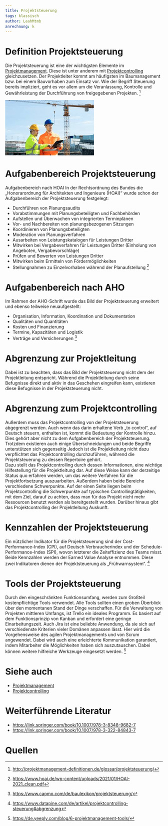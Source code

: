```yaml
---
title: Projektsteuerung
tags: klassisch
author: LeahMtmb
anrechnung: k 
---
```


# Definition Projektsteuerung
Die Projektsteuerung ist eine der wichtigsten Elemente im [Projektmanagement](Projektmanagement.md). Diese ist unter anderem mit [Projektcontrolling](Projektcontrolling.md) gleichzusetzen. Der Projektleiter kommt am häufigsten im Baumanagement bzw. bei einem Bauvorhaben zum Einsatz vor. Wie der Begriff Steuerung bereits impliziert, geht es vor allem um die Veranlassung, Kontrolle und Gewährleistung der Durchführung von freigegebenen Projekten. [^1] 





![Abbildung](Projektsteuerung/Bauarbeiter.jpg)





# Aufgabenbereich Projektsteuerung
Aufgabenbereich nach HOAI
In der Rechtsordnung des Bundes die „Honorarordnung für Architekten und Ingenieure (HOAI)“ wurde schon der Aufgabenbereich der Projektsteuerung festgelegt:
*	Durchführen von Planungsaudits 
*	Vorabstimmungen mit Planungsbeteiligten und Fachbehörden 
*	Aufstellen und Überwachen von integrierten Terminplänen 
*	Vor- und Nachbereiten von planungsbezogenen Sitzungen
*	Koordinieren von Planungsbeteiligten 
*	Moderation von Planungsverfahren 
*	Ausarbeiten von Leistungskatalogen für Leistungen Dritter
*	Mitwirken bei Vergabeverfahren für Leistungen Dritter (Einholung von Angeboten, Vergabevorschläge) 
*	Prüfen und Bewerten von Leistungen Dritter 
*	Mitwirken beim Ermitteln von Fördermöglichkeiten 
*	Stellungnahmen zu Einzelvorhaben während der Planaufstellung [^2]

# Aufgabenbereich nach AHO

Im Rahmen der AHO-Schrift wurde das Bild der Projektsteuerung erweitert und ebenso teilweise neuaufgestellt:
*	Organisation, Information, Koordination und Dokumentation
*	Qualitäten und Quantitäten
*	Kosten und Finanzierung
*	Termine, Kapazitäten und Logistik
*	Verträge und Versicherungen [^3]

#  Abgrenzung zur Projektleitung
Dabei ist zu beachten, dass das Bild der Projektsteuerung nicht dem der Projektleitung entspricht. Während die Projektleitung durch seine Befugnisse direkt und aktiv in das Geschehen eingreifen kann, existieren diese Befugnisse in der Projektsteuerung nicht.  

# Abgrenzung zum Projektcontrolling
 
Außerdem muss das Projektcontrolling von der Projektsteuerung abgegrenzt werden. Auch wenn das darin erhaltene Verb „to control“, auf Deutsch steuern, enthalten ist, kommt die Bedeutung der Kontrolle hinzu. Dies gehört aber nicht zu dem Aufgabenbereich der Projektsteuerung. Trotzdem existieren auch einige Überschneidungen und beide Begriffe unterstützen sich gegenseitig Jedoch ist die Projektleitung nicht dazu verpflichtet das Projektcontrolling durchzuführen, während die Projektsteuerung zu dessen Repertoire gehört.   
Dazu stellt das Projektcontrolling durch dessen Informationen, eine wichtige Hilfestellung für die Projektleitung dar. Auf diese Weise kann der derzeitige Status quo erfahren werden, um das weitere Verfahren für die Projektfortsetzung auszuarbeiten. 
Außerdem haben beide Bereiche verschiedene Schwerpunkte. Auf der einen Seite liegen beim Projektcontrolling die Schwerpunkte auf typischen Controllingtätigkeiten, mit dem Ziel, darauf zu achten, dass man für das Projekt nicht mehr Ressourcen benutzt werden als bereitgestellt wurden. Darüber hinaus gibt das Projektcontrolling der Projektleitung Auskunft.

# Kennzahlen der Projektsteuerung

Ein nützlicher Indikator für die Projektsteuerung sind der Cost-Performance-Index (CPI), auf Deutsch Verbraucherindex und der Schedule-Performance-Index (SPI), wovon letzterer die Zeiteffizienz des Teams misst. Beide Kennzahlen werden der Earned Value Analyse entnommen. Diese zwei Indikatoren dienen der Projektsteuerung als „Frühwarnsystem“.  [^4]

# Tools der Projektsteuerung

Durch den eingeschränkten Funktionsumfang, werden zum Großteil kostenpflichtige Tools verwendet. Alle Tools sollten einen groben Überblick über den momentanen Stand der Dinge verschaffen. 
Für die Verwaltung von Projekten mittleren Umfangs, ist Trello ein ideales Programm. Es basiert auf dem Funktionsprinzip von Kanban und erfordert eine geringe Einarbeitungszeit. 
Auch Jira ist eine beliebte Anwendung, da sie sich auf verschiedenste Kriterien vieler Domänen anpassen lässt. Hier wird die Vorgehensweise des agilen Projektmanagements und von Scrum angewendet. Dabei wird auch eine erleichterte Kommunikation garantiert, indem Mitarbeiter die Möglichkeiten haben sich auszutauschen. Dabei können weitere hilfreiche Werkzeuge eingesetzt werden.  [^5]

# Siehe auch

* [Projektmanagement](Projektmanagement.md)
* [Projektcontrolling](Projektcontrolling.md) 

# Weiterführende Literatur
* https://link.springer.com/book/10.1007/978-3-8348-9682-7
* https://link.springer.com/book/10.1007/978-3-322-84843-7

# Quellen

[^1]: http://projektmanagement-definitionen.de/glossar/projektsteuerung/
[^2]: https://www.hoai.de/wp-content/uploads/2021/01/HOAI-2021_clean.pdf
[^3]: https://www.capmo.com/de/baulexikon/projektsteuerung/
[^4]: https://www.datapine.com/de/artikel/projektcontrolling-steuerung#abgrenzung
[^5]: https://de.yeeply.com/blog/6-projektmanagement-tools/ 

